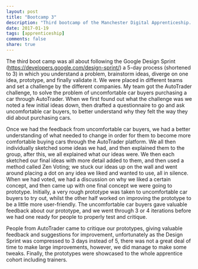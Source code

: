 ```yaml
---
layout: post
title: "Bootcamp 3"
description: "Third bootcamp of the Manchester Digital Apprenticeship. Team based challenge using the Google Design Sprint."
date: 2017-01-19
tags: [apprenticeship]
comments: false
share: true
---
```


The third boot camp was all about following the Google Design Sprint (https://developers.google.com/design-sprint/) a 5-day process (shortened to 3) in which you understand a problem, brainstorm ideas, diverge on one idea, prototype, and finally validate it. We were placed in different teams and set a challenge by the different companies. My team got the AutoTrader challenge, to solve the problem of uncomfortable car buyers purchasing a car through AutoTrader. When we first found out what the challenge was we noted a few initial ideas down, then drafted a questionnaire to go and ask uncomfortable car buyers, to better understand why they felt the way they did about purchasing cars.

Once we had the feedback from uncomfortable car buyers, we had a better understanding of what needed to change in order for them to become more comfortable buying cars through the AutoTrader platform. We all then individually sketched some ideas we had, and then explained them to the group, after this, we all explained what our ideas were. We then each sketched our final ideas with more detail added to them, and then used a method called Zen Voting; we stuck our ideas up on the wall and went around placing a dot on any idea we liked and wanted to use, all in silence. When we had voted, we had a discussion on why we liked a certain concept, and then came up with one final concept we were going to prototype. Initially, a very rough prototype was taken to uncomfortable car buyers to try out, whilst the other half worked on improving the prototype to be a little more user-friendly. The uncomfortable car buyers gave valuable feedback about our prototype, and we went through 3 or 4 iterations before we had one ready for people to properly test and critique.

People from AutoTrader came to critique our prototypes, giving valuable feedback and suggestions for improvement, unfortunately as the Design Sprint was compressed to 3 days instead of 5, there was not a great deal of time to make large improvements, however, we did manage to make some tweaks. Finally, the prototypes were showcased to the whole apprentice cohort including trainers.